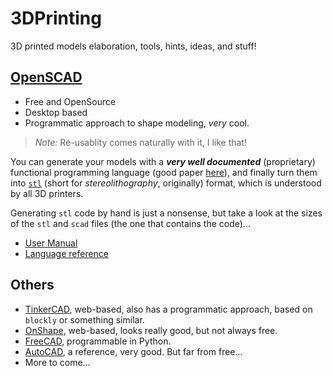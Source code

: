 # 3DPrinting
3D printed models elaboration, tools, hints, ideas, and stuff!

## [OpenSCAD](https://www.openscad.org/)
- Free and OpenSource
- Desktop based
- Programmatic approach to shape modeling, _very_ cool.

> _Note:_ Re-usablity comes naturally with it, I like that!

You can generate your models with a _**very well documented**_ (proprietary) functional programming language (good paper [here](https://en.wikibooks.org/wiki/OpenSCAD_User_Manual/For_C/Java/Python_Programmers)), and finally turn them into [`stl`](https://en.wikipedia.org/wiki/STL_(file_format)) (short for _stereolithography_, originally) format, which is understood by all 3D printers.

Generating `stl` code by hand is just a nonsense, but take a look at the sizes of the `stl` and `scad` files (the one that contains the code)...

- [User Manual](https://en.wikibooks.org/wiki/OpenSCAD_User_Manual)
- [Language reference](https://en.wikibooks.org/wiki/OpenSCAD_User_Manual/The_OpenSCAD_Language)

## Others
- [TinkerCAD](https://www.tinkercad.com/learn/codeblocks), web-based, also has a programmatic approach, based on `blockly` or something similar.
- [OnShape](https://www.onshape.com/), web-based, looks really good, but not always free.
- [FreeCAD](https://www.freecadweb.org/), programmable in Python.
- [AutoCAD](https://www.autodesk.com/products/autocad/overview), a reference, very good. But far from free...
- More to come...
